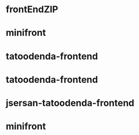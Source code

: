 # frontEndZIP
# minifront
# tatoodenda-frontend
# tatoodenda-frontend
# jsersan-tatoodenda-frontend
# minifront
